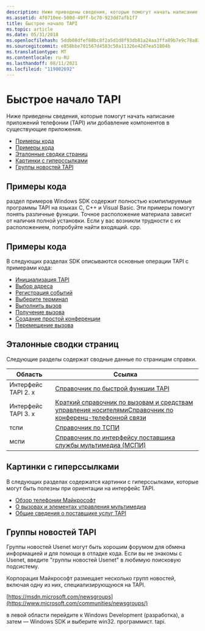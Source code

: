 ```yaml
---
description: Ниже приведены сведения, которые помогут начать написание приложений телефонии (TAPI) или добавление компонентов в существующие приложения.
ms.assetid: 4f0710ee-500d-49ff-bc70-923dd7afb1f7
title: Быстрое начало TAPI
ms.topic: article
ms.date: 05/31/2018
ms.openlocfilehash: 5ddb08dfef88bc8f2a5d1d8f93db81a24aa3ffa89b7e9c78a83bdcdc2689b0de
ms.sourcegitcommit: e858bbe701567d4583c50a11326e42d7ea51804b
ms.translationtype: MT
ms.contentlocale: ru-RU
ms.lasthandoff: 08/11/2021
ms.locfileid: "119002692"
---
```

# <a name="tapi-quick-start"></a>Быстрое начало TAPI

Ниже приведены сведения, которые помогут начать написание приложений телефонии (TAPI) или добавление компонентов в существующие приложения.

-   [Примеры кода](#code-samples)
-   [Примеры кода](#code-examples)
-   [Эталонные сводки страниц](#reference-page-summaries)
-   [Картинки с гиперссылками](#hyperlinked-graphics)
-   [Группы новостей TAPI](#tapi-newsgroups)

## <a name="code-samples"></a>Примеры кода

раздел примеров Windows SDK содержит полностью компилируемые программы TAPI на языках C, C++ и Visual Basic. Эти примеры помогут понять различные функции. Точное расположение материала зависит от наличия полной установки. Если у вас возникли трудности с их расположением, попробуйте найти входящий. cpp.

## <a name="code-examples"></a>Примеры кода

В следующих разделах SDK описываются основные операции TAPI с примерами кода:

-   [Инициализация TAPI](initialize-tapi.md)
-   [Выбор адреса](select-an-address.md)
-   [Регистрация событий](register-events.md)
-   [Выберите терминал](select-a-terminal.md)
-   [Выполнить вызов](make-a-call.md)
-   [Получение вызова](receive-a-call.md)
-   [Создание простой конференции](create-a-simple-conference.md)
-   [Перемещение вызова](transfer-a-call.md)

## <a name="reference-page-summaries"></a>Эталонные сводки страниц

Следующие разделы содержат сводные данные по страницам справки.



| Область     | Ссылка                                                                                                                                                                                                  |
|----------|-------------------------------------------------------------------------------------------------------------------------------------------------------------------------------------------------------|
| Интерфейс TAPI 2. x | [Справочник по быстрой функции TAPI](./tapi-quick-function-reference.md)                                                                                                                           |
| Интерфейс TAPI 3. x | [Краткий справочник по вызовам и средствам управления носителями](call-and-media-controls-quick-reference.md)[Справочник по конференц-телефонной связи](rendezvous-ip-telephony-conferencing-reference.md)<br/> |
| тспи     | [Справочник по ТСПИ](./tspi-reference.md)                                                                                                                                                          |
| мспи     | [Справочник по интерфейсу поставщика службы мультимедиа (МСПИ)](media-service-provider-interface-mspi-reference.md)                                                                                              |



 

## <a name="hyperlinked-graphics"></a>Картинки с гиперссылками

В следующих разделах содержатся картинки с гиперссылками, которые могут быть полезны при ориентации на интерфейс TAPI.

-   [Обзор телефонии Майкрософт](microsoft-telephony-overview.md)
-   [О вызовах и элементах управления мультимедиа](about-call-and-media-controls.md)
-   [Общие сведения о поставщике услуг TAPI](./tapi-service-provider-overview.md)

## <a name="tapi-newsgroups"></a>Группы новостей TAPI

Группы новостей Usenet могут быть хорошим форумом для обмена информацией и для помощи в отладке кода. Если вы не знакомы с Usenet, введите "группы новостей Usenet" в любимую поисковую подсистему.

Корпорация Майкрософт размещает несколько групп новостей, включая одну из них, специализирующуюся на TAPI.

[https://msdn.microsoft.com/newsgroups](https://www.microsoft.com/communities/newsgroups/)

в левой области перейдите к Windows Development (разработка), а затем — Windows SDK и выберите win32. программист. tapi.

 

